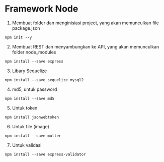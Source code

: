 # Framework Node

1. Membuat folder dan menginisiasi project, yang akan memunculkan file package.json
```
npm init --y
```

2. Membuat REST dan menyambungkan ke API, yang akan memunculkan folder node_modules
```
npm install --save express
```

3. Libary Sequelize
```
npm install --save sequelize mysql2
```

4. md5, untuk password
```
npm install --save md5
```

5. Untuk token
```
npm install jsonwebtoken
```

6. Untuk file (image)
```
npm install --save multer
```

7. Untuk validasi
```
npm install --save express-validator
```
